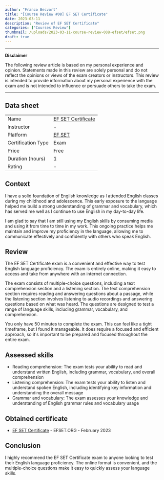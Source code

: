 ```yaml
---
author: "Franco Becvort"
title: "[Course Review #08] EF SET Certificate"
date: 2023-03-11
description: "Review of EF SET Certificate"
categories: ["Courses Review"]
thumbnail: /uploads/2023-03-11-course-review-008-efset/efset.png
draft: true
---
```


---

**Disclaimer**

The following review article is based on my personal experience and opinion. Statements made in this review are solely personal and do not reflect the opinions or views of the exam creators or instructors. This review is intended to provide information about my personal experience with the exam and is not intended to influence or persuade others to take the exam.

---

## Data sheet

|                    |                                                                   |
| ------------------ | ----------------------------------------------------------------- |
| Name               | [EF SET Certificate](hhttps://www.efset.org/english-certificate/) |
| Instructor         | -                                                                 |
| Platform           | [EF SET](https://www.efset.org/)                                  |
| Certification Type | Exam                                                              |
| Price              | Free                                                              |
| Duration \(hours\) | 1                                                                 |
| Rating             | -                                                                 |

## Context

I have a solid foundation of English knowledge as I attended English classes during my childhood and adolescence. This early exposure to the language helped me build a strong understanding of grammar and vocabulary, which has served me well as I continue to use English in my day-to-day life.

I am glad to say that I am still using my English skills by consuming media and using it from time to time in my work. This ongoing practice helps me maintain and improve my proficiency in the language, allowing me to communicate effectively and confidently with others who speak English.

## Review

The EF SET Certificate exam is a convenient and effective way to test English language proficiency. The exam is entirely online, making it easy to access and take from anywhere with an internet connection.

The exam consists of multiple-choice questions, including a text comprehension section and a listening section. The text comprehension section requires reading and answering questions about a passage, while the listening section involves listening to audio recordings and answering questions based on what was heard. The questions are designed to test a range of language skills, including grammar, vocabulary, and comprehension.

You only have 50 minutes to complete the exam. This can feel like a tight timeframe, but I found it manageable. It does require a focused and efficient approach, so it's important to be prepared and focused throughout the entire exam.

## Assessed skills

- Reading comprehension: The exam tests your ability to read and understand written English, including grammar, vocabulary, and overall comprehension
- Listening comprehension: The exam tests your ability to listen and understand spoken English, including identifying key information and understanding the overall message
- Grammar and vocabulary: The exam assesses your knowledge and understanding of English grammar rules and vocabulary usage

## Obtained certificate

- [EF SET Certificate](https://www.efset.org/cert/gfD3Kv) - EFSET.ORG - February 2023

## Conclusion

I highly recommend the EF SET Certificate exam to anyone looking to test their English language proficiency. The online format is convenient, and the multiple-choice questions make it easy to quickly assess your language skills.
